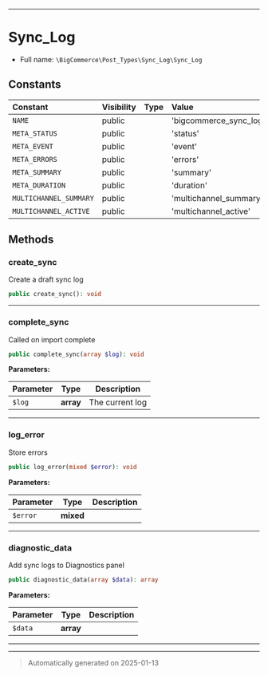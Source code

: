 ***

# Sync_Log





* Full name: `\BigCommerce\Post_Types\Sync_Log\Sync_Log`


## Constants

| Constant | Visibility | Type | Value |
|:---------|:-----------|:-----|:------|
|`NAME`|public| |&#039;bigcommerce_sync_log&#039;|
|`META_STATUS`|public| |&#039;status&#039;|
|`META_EVENT`|public| |&#039;event&#039;|
|`META_ERRORS`|public| |&#039;errors&#039;|
|`META_SUMMARY`|public| |&#039;summary&#039;|
|`META_DURATION`|public| |&#039;duration&#039;|
|`MULTICHANNEL_SUMMARY`|public| |&#039;multichannel_summary&#039;|
|`MULTICHANNEL_ACTIVE`|public| |&#039;multichannel_active&#039;|


## Methods


### create_sync

Create a draft sync log

```php
public create_sync(): void
```












***

### complete_sync

Called on import complete

```php
public complete_sync(array $log): void
```








**Parameters:**

| Parameter | Type | Description |
|-----------|------|-------------|
| `$log` | **array** | The current log |





***

### log_error

Store errors

```php
public log_error(mixed $error): void
```








**Parameters:**

| Parameter | Type | Description |
|-----------|------|-------------|
| `$error` | **mixed** |  |





***

### diagnostic_data

Add sync logs to Diagnostics panel

```php
public diagnostic_data(array $data): array
```








**Parameters:**

| Parameter | Type | Description |
|-----------|------|-------------|
| `$data` | **array** |  |





***


***
> Automatically generated on 2025-01-13
